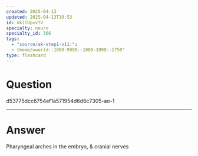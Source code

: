 ```yaml
---
created: 2025-04-13
updated: 2025-04-13T10:53
id: nk((Up=v?V
specialty: neuro
specialty_id: 366
tags:
  - "source/ak-step1-v11:": 
  - theme/uworld::1000-9999::1000-1999::1750"
type: flashcard
---
```


# Question
d53775dcc6754ef1a571954d6d6c7305-ao-1

---

# Answer
Pharyngeal arches in the embryo, & cranial nerves